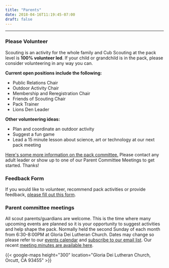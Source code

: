 ```yaml
---
title: "Parents"
date: 2018-04-16T11:19:45-07:00
draft: false
---
```


---
### Please Volunteer
Scouting is an activity for the whole family and Cub Scouting at the pack level is **100% volunteer led**. If your child or grandchild is in the pack, please consider volunteering in any way you can.

**Current open positions include the following:** 

* Public Relations Chair
* Outdoor Activity Chair
* Membership and Reregistration Chair
* Friends of Scouting Chair
* Pack Trainer
* Lions Den Leader

**Other volunteering ideas:**

* Plan and coordinate an outdoor activity
* Suggest a fun game
* Lead a 15 minute lesson about science, art or technology at our next pack meeting

[Here's some more information on the pack committee.](https://www.scouting.org/programs/cub-scouts/leaders/about/the-pack/pcomm/)
Please contact any adult leader or show up to one of our Parent Committee Meetings to get started. Thanks!

### Feedback Form
If you would like to volunteer, recommend pack activities or provide feedback, [please fill out this form](https://goo.gl/forms/VXiXt1n0fxWLlfYp1).

### Parent committee meetings
All scout parents/guardians are welcome.  This is the time where many upcoming events are planned so it is your opportunity to suggest activities and help shape the pack. Normally held the second Sunday of each month from 6:30-8:00PM at Gloria Dei Lutheran Church.
Dates may change so please refer to our [events calendar](/events-calendar) and [subscribe to our email list](http://list.pack91orcutt.org/mailman/listinfo/pack). Our recent [meeting minutes are available here](/minutes).


{{< google-maps height="300" location="Gloria Dei Lutheran Church, Orcutt, CA 93455" >}}




